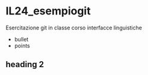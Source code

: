# IL24_esempiogit
Esercitazione git in classe corso interfacce linguistiche

 - bullet
 - points

## heading 2